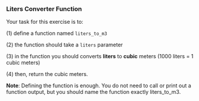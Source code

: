 ### Liters Converter Function
Your task for this exercise is to:

(1) define a function named ```liters_to_m3```

(2) the function should take a ```liters``` parameter

(3) in the function you should converts **liters** to **cubic** meters (1000 liters = 1 cubic meters)

(4) then, return the cubic meters.

**Note**: Defining the function is enough. You do not need to call or print out a function output, but you should name the function exactly liters_to_m3.